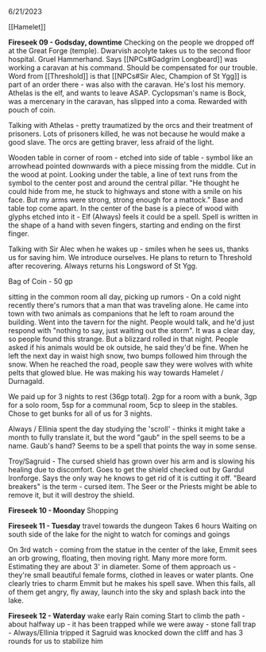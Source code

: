 6/21/2023

[[Hamelet]]

**Fireseek 09 - Godsday, downtime**
Checking on the people we dropped off at the Great Forge (temple).  Dwarvish acolyte takes us to the second floor hospital.  Gruel Hammerhand.  Says [[NPCs#Gadgrim Longbeard]] was working a caravan at his command.  Should be compensated for our trouble.  Word from [[Threshold]] is that [[NPCs#Sir Alec, Champion of St Ygg]] is part of an order there - was also with the caravan.  He's lost his memory.  Athelas is the elf, and wants to leave ASAP.  Cyclopsman's name is Bock, was a mercenary in the caravan, has slipped into a coma.  Rewarded with pouch of coin.

Talking with Athelas - pretty traumatized by the orcs and their treatment of prisoners.  Lots of prisoners killed, he was not because he would make a good slave.  The orcs are getting braver, less afraid of the light.

Wooden table in corner of room - etched into side of table - symbol like an arrowhead pointed downwards with a piece missing from the middle.  Cut in the wood at point.  Looking under the table, a line of text runs from the symbol to the center post and around the central pillar. "He thought he could hide from me, he stuck to highways and stone with a smile on his face. But my arms were strong, strong enough for a mattock."
Base and table top come apart.  In the center of the base is a piece of wood with glyphs etched into it - Elf (Always) feels it could be a spell.  Spell is written in the shape of a hand with seven fingers, starting and ending on the first finger.

Talking with Sir Alec when he wakes up - smiles when he sees us, thanks us for saving him. We introduce ourselves. He plans to return to Threshold after recovering. Always returns his Longsword of St Ygg.

Bag of Coin - 50 gp

sitting in the common room all day, picking up rumors - On a cold night recently there's rumors that a man that was traveling alone. He came into town with two animals as companions that he left to roam around the building. Went into the tavern for the night. People would talk, and he'd just respond with "nothing to say, just waiting out the storm". It was a clear day, so people found this strange. But a blizzard rolled in that night. People asked if his animals would be ok outside, he said they'd be fine. When he left the next day in waist high snow, two bumps followed him through the snow. When he reached the road, people saw they were wolves with white pelts that glowed blue. He was making his way towards Hamelet / Durnagald.

We paid up for 3 nights to rest (36gp total).  2gp for a room with a bunk, 3gp for a solo room, 5sp for a communal room, 5cp to sleep in the stables.  Chose to get bunks for all of us for 3 nights.

Always / Ellinia spent the day studying the 'scroll' - thinks it might take a month to fully translate it, but the word "gaub" in the spell seems to be a name. Gaub's hand? Seems to be a spell that points the way in some sense.

Troy/Sagruid - The cursed shield has grown over his arm and is slowing his healing due to discomfort. Goes to get the shield checked out by Gardul Ironforge. Says the only way he knows to get rid of it is cutting it off. "Beard breakers" is the term - cursed item. The Seer or the Priests might be able to remove it, but it will destroy the shield.

**Fireseek 10 - Moonday**
Shopping

**Fireseek 11 - Tuesday**
travel towards the dungeon
Takes 6 hours
Waiting on south side of the lake for the night to watch for comings and goings

On 3rd watch - coming from the statue in the center of the lake, Emmit sees an orb growing, floating, then moving right. Many more more form. Estimating they are about 3' in diameter.  Some of them approach us - they're small beautiful female forms, clothed in leaves or water plants.  One clearly tries to charm Emmit but he makes his spell save. When this fails, all of them get angry, fly away, launch into the sky and splash back into the lake.

**Fireseek 12 - Waterday**
wake early
Rain coming
Start to climb the path - about halfway up - it has been trapped while we were away - stone fall trap - Always/Ellinia tripped it
Sagruid was knocked down the cliff and has 3 rounds for us to stabilize him